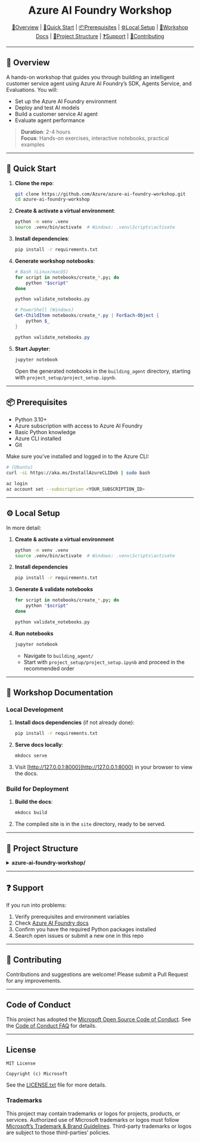 <div align="center">

# Azure AI Foundry Workshop

[🤖Overview](#-overview) | [🚀Quick Start](#-quick-start) | [📦Prerequisites](#-prerequisites) | [⚙️Local Setup](#️-local-setup) | [📔Workshop Docs](#-workshop-documentation) | [🧩Project Structure](#-project-structure) | [❓Support](#-support) | [🤝Contributing](#-contributing)

</div>

---

## 🤖 Overview

A hands-on workshop that guides you through building an intelligent customer service agent using Azure AI Foundry’s SDK, Agents Service, and Evaluations. You will:
- Set up the Azure AI Foundry environment
- Deploy and test AI models
- Build a customer service AI agent
- Evaluate agent performance

> **Duration**: 2-4 hours  
> **Focus**: Hands-on exercises, interactive notebooks, practical examples

---

## 🚀 Quick Start

1. **Clone the repo**:
   ```bash
   git clone https://github.com/Azure/azure-ai-foundry-workshop.git
   cd azure-ai-foundry-workshop
   ```

2. **Create & activate a virtual environment**:
   ```bash
   python -m venv .venv
   source .venv/bin/activate  # Windows: .venv\Scripts\activate
   ```

3. **Install dependencies**:
   ```bash
   pip install -r requirements.txt
   ```

4. **Generate workshop notebooks**:
   ```bash
   # Bash (Linux/macOS)
   for script in notebooks/create_*.py; do
       python "$script"
   done

   python validate_notebooks.py
   ```

   ```powershell
   # PowerShell (Windows)
   Get-ChildItem notebooks/create_*.py | ForEach-Object {
       python $_
   }

   python validate_notebooks.py
   ```

5. **Start Jupyter**:
   ```bash
   jupyter notebook
   ```
   Open the generated notebooks in the `building_agent` directory, starting with `project_setup/project_setup.ipynb`.

---

## 📦 Prerequisites

- Python 3.10+
- Azure subscription with access to Azure AI Foundry
- Basic Python knowledge
- Azure CLI installed
- Git

Make sure you’ve installed and logged in to the Azure CLI:
```bash
# (Ubuntu)
curl -sL https://aka.ms/InstallAzureCLIDeb | sudo bash

az login
az account set --subscription <YOUR_SUBSCRIPTION_ID>
```

---

## ⚙️ Local Setup

In more detail:

1. **Create & activate a virtual environment**  
   ```bash
   python -m venv .venv
   source .venv/bin/activate  # Windows: .venv\Scripts\activate
   ```

2. **Install dependencies**  
   ```bash
   pip install -r requirements.txt
   ```

3. **Generate & validate notebooks**  
   ```bash
   for script in notebooks/create_*.py; do
       python "$script"
   done

   python validate_notebooks.py
   ```

4. **Run notebooks**  
   ```bash
   jupyter notebook
   ```
   - Navigate to `building_agent/`  
   - Start with `project_setup/project_setup.ipynb` and proceed in the recommended order

---

## 📔 Workshop Documentation

### Local Development

1. **Install docs dependencies** (if not already done):
   ```bash
   pip install -r requirements.txt
   ```
2. **Serve docs locally**:
   ```bash
   mkdocs serve
   ```
3. Visit [http://127.0.0.1:8000](http://127.0.0.1:8000) in your browser to view the docs.

### Build for Deployment

1. **Build the docs**:
   ```bash
   mkdocs build
   ```
2. The compiled site is in the `site` directory, ready to be served.

---

## 🧩 Project Structure

<details>
  <summary><strong>azure-ai-foundry-workshop/</strong></summary>
  <pre>
azure-ai-foundry-workshop/
├── building_agent/
│   ├── README.md
│   ├── requirements.txt
│   └── your_agent_module.py
├── docs/
│   ├── agents/
│   │   ├── deploy-test.md
│   │   ├── design.md
│   │   ├── implementation.md
│   │   ├── intro.md
│   │   └── service.md
│   ├── assets/
│   │   └── overrides/
│   │       └── index.html
│   ├── evaluation/
│   │   ├── agent.md
│   │   ├── intro.md
│   │   ├── monitoring.md
│   │   └── setup.md
│   ├── introduction/
│   │   ├── ai-foundry.md
│   │   ├── ai-studio.md
│   │   ├── index.md
│   │   └── overview.md
│   ├── models/
│   │   ├── deploying.md
│   │   ├── listing.md
│   │   └── testing.md
│   ├── sdk/
│   │   ├── aiprojectclient.md
│   │   ├── authentication.md
│   │   └── installation.md
│   ├── conclusion.md
│   └── index.md
├── notebooks/
│   ├── create_agent_design_notebook.py
│   ├── create_agent_implementation_notebook.py
│   ├── create_agent_intro_notebook.py
│   ├── create_agent_service_notebook.py
│   ├── create_agent_testing_notebook.py
│   ├── create_aiprojectclient_notebook.py
│   ├── create_auth_notebook.py
│   ├── create_available_models_notebook.py
│   ├── create_conclusion_notebook.py
│   ├── create_environment_notebook.py
│   ├── create_evaluation_intro_notebook.py
│   ├── create_model_deployment_notebook.py
│   ├── create_model_testing_notebook.py
│   ├── create_monitoring_analysis_notebook.py
│   ├── create_performance_metrics_notebook.py
│   ├── create_project_setup_notebook.py
│   ├── create_quickstart_notebook.py
│   ├── create_test_notebook.py
│   └── validate_notebook.py
├── mkdocs.yml
├── README.md
├── requirements.txt
└── validate_notebooks.py
  </pre>
</details>

---

## ❓ Support

If you run into problems:
1. Verify prerequisites and environment variables
2. Check [Azure AI Foundry docs](https://learn.microsoft.com/azure/ai-foundry/)
3. Confirm you have the required Python packages installed
4. Search open issues or submit a new one in this repo

---

## 🤝 Contributing

Contributions and suggestions are welcome! Please submit a Pull Request for any improvements.

---

## Code of Conduct

This project has adopted the [Microsoft Open Source Code of Conduct](https://opensource.microsoft.com/codeofconduct/). See the [Code of Conduct FAQ](https://opensource.microsoft.com/codeofconduct/faq/) for details.

---

## License

```
MIT License

Copyright (c) Microsoft
```

See the [LICENSE.txt](LICENSE.txt) file for more details.

### Trademarks

This project may contain trademarks or logos for projects, products, or services. Authorized use of Microsoft trademarks or logos must follow [Microsoft’s Trademark & Brand Guidelines](https://www.microsoft.com/en-us/legal/intellectualproperty/trademarks). Third-party trademarks or logos are subject to those third-parties’ policies.
